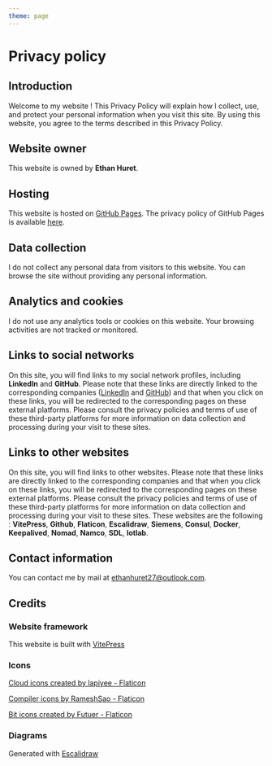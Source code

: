 ```yaml
---
theme: page
---
```


# Privacy policy

## Introduction

Welcome to my website ! This Privacy Policy will explain how I collect, use, and protect your personal information when you visit this site. By using this website, you agree to the terms described in this Privacy Policy.

## Website owner

This website is owned by **Ethan Huret**.

## Hosting

This website is hosted on [GitHub Pages](https://pages.github.com/).
The privacy policy of GitHub Pages is available [here](https://docs.github.com/en/github/site-policy/github-privacy-statement).

## Data collection

I do not collect any personal data from visitors to this website. You can browse the site without providing any personal information.

## Analytics and cookies

I do not use any analytics tools or cookies on this website. Your browsing activities are not tracked or monitored.

## Links to social networks

On this site, you will find links to my social network profiles, including **LinkedIn** and **GitHub**. Please note that these links are directly linked to the corresponding companies ([LinkedIn](https://www.linkedin.com/legal/privacy-policy?trk={error-page}-privacy-policy) and [GitHub](https://docs.github.com/fr/site-policy/privacy-policies/github-privacy-statement)) and that when you click on these links, you will be redirected to the corresponding pages on these external platforms. Please consult the privacy policies and terms of use of these third-party platforms for more information on data collection and processing during your visit to these sites.

## Links to other websites

On this site, you will find links to other websites. Please note that these links are directly linked to the corresponding companies and that when you click on these links, you will be redirected to the corresponding pages on these external platforms. Please consult the privacy policies and terms of use of these third-party platforms for more information on data collection and processing during your visit to these sites. 
These websites are the following : **VitePress**, **Github**, **Flaticon**, **Escalidraw**, **Siemens**, **Consul**, **Docker**, **Keepalived**, **Nomad**, **Namco**, **SDL**, **Iotlab**.

## Contact information

You can contact me by mail at [ethanhuret27@outlook.com](mailto:ethanhuret27@outlook.com).

## Credits

### Website framework

This website is built with [VitePress](https://vitepress.vuejs.org/)

### Icons

<a href="https://www.flaticon.com/fr/icones-gratuites/ui" title="UI icons">Cloud icons created by lapiyee - Flaticon</a>

<a href="https://www.flaticon.com/fr/icones-gratuites/compilation" title="icons compilation">Compiler icons by RameshSao - Flaticon</a>

<a href="https://www.flaticon.com/fr/icones-gratuites/bit" title="bit icônes">Bit icons created by Futuer - Flaticon</a>

### Diagrams

Generated with [Escalidraw](https://excalidraw.com/)
